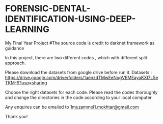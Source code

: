 # FORENSIC-DENTAL-IDENTIFICATION-USING-DEEP-LEARNING
My Final Year Project 
#The source code is credit to darknet framework as guidance 

In this project, there are two different codes , which with different split approach.

Please download the datasets from google drive before run it. Datasets : https://drive.google.com/drive/folders/1aenzdTMwEeNogVEMEayoKXl7L5eTKM-9?usp=sharing

Choose the right datasets for each code. Please read the codes thoroughly and change the directories in the code according to your local computer.

Any enquires can be emailed to 1muzammel1.mokhtar@gmail.com

Thank you!
